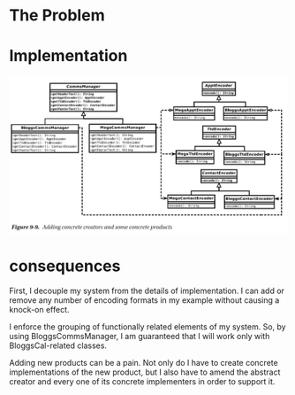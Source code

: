 # The Problem

# Implementation

<img src="AbstractFactoryPattern.jpg" />


# consequences

First, I decouple my system from the details of implementation. I can add or remove
any number of encoding formats in my example without causing a knock-on effect.

I enforce the grouping of functionally related elements of my system. So, by using
BloggsCommsManager, I am guaranteed that I will work only with BloggsCal-related
classes.

Adding new products can be a pain. Not only do I have to create concrete
implementations of the new product, but I also have to amend the abstract creator
and every one of its concrete implementers in order to support it.

